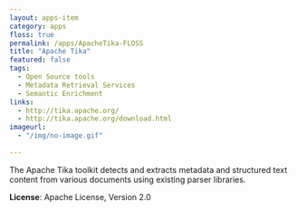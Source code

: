 ```yaml
---
layout: apps-item
category: apps
floss: true
permalink: /apps/ApacheTika-FLOSS
title: "Apache Tika"
featured: false
tags:
  - Open Source tools
  - Metadata Retrieval Services
  - Semantic Enrichment
links:
  - http://tika.apache.org/
  - http://tika.apache.org/download.html
imageurl:
  - "/img/no-image.gif"
 
---
```


The Apache Tika toolkit detects and extracts metadata and structured text content from various documents using existing parser libraries.

**License**: Apache License, Version 2.0

